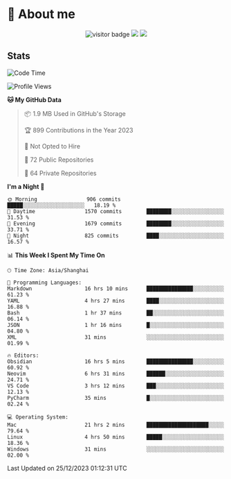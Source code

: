 <!-- ![](https://youpai.roccoshi.top/img/20200804214216.png) -->

# 🧐 About me
 
<p align="center">
<img src="https://visitor-badge.laobi.icu/badge?page_id=Lincest.Lincest&title=hits" alt="visitor badge"/>
<a href="mailto:imroccoshi@gmail.com"><img src="https://img.shields.io/badge/gmail-imroccoshi%40gmail.com-red"></a>
<a href="https://blog.roccoshi.top"><img src="https://img.shields.io/badge/blog-roccoshi-green"></a>
</p>

## Stats

<!--START_SECTION:waka-->
![Code Time](http://img.shields.io/badge/Code%20Time-874%20hrs%2045%20mins-blue)

![Profile Views](http://img.shields.io/badge/Profile%20Views-1-blue)

**🐱 My GitHub Data** 

> 📦 1.9 MB Used in GitHub's Storage 
 > 
> 🏆 899 Contributions in the Year 2023
 > 
> 🚫 Not Opted to Hire
 > 
> 📜 72 Public Repositories 
 > 
> 🔑 64 Private Repositories 
 > 
**I'm a Night 🦉** 

```text
🌞 Morning                906 commits         █████░░░░░░░░░░░░░░░░░░░░   18.19 % 
🌆 Daytime                1570 commits        ████████░░░░░░░░░░░░░░░░░   31.53 % 
🌃 Evening                1679 commits        ████████░░░░░░░░░░░░░░░░░   33.71 % 
🌙 Night                  825 commits         ████░░░░░░░░░░░░░░░░░░░░░   16.57 % 
```


📊 **This Week I Spent My Time On** 

```text
🕑︎ Time Zone: Asia/Shanghai

💬 Programming Languages: 
Markdown                 16 hrs 10 mins      ███████████████░░░░░░░░░░   61.23 % 
YAML                     4 hrs 27 mins       ████░░░░░░░░░░░░░░░░░░░░░   16.88 % 
Bash                     1 hr 37 mins        ██░░░░░░░░░░░░░░░░░░░░░░░   06.14 % 
JSON                     1 hr 16 mins        █░░░░░░░░░░░░░░░░░░░░░░░░   04.80 % 
XML                      31 mins             ░░░░░░░░░░░░░░░░░░░░░░░░░   01.99 % 

🔥 Editors: 
Obsidian                 16 hrs 5 mins       ███████████████░░░░░░░░░░   60.92 % 
Neovim                   6 hrs 31 mins       ██████░░░░░░░░░░░░░░░░░░░   24.71 % 
VS Code                  3 hrs 12 mins       ███░░░░░░░░░░░░░░░░░░░░░░   12.13 % 
PyCharm                  35 mins             █░░░░░░░░░░░░░░░░░░░░░░░░   02.24 % 

💻 Operating System: 
Mac                      21 hrs 2 mins       ████████████████████░░░░░   79.64 % 
Linux                    4 hrs 50 mins       █████░░░░░░░░░░░░░░░░░░░░   18.36 % 
Windows                  31 mins             ░░░░░░░░░░░░░░░░░░░░░░░░░   02.00 % 
```


 Last Updated on 25/12/2023 01:12:31 UTC
<!--END_SECTION:waka-->


